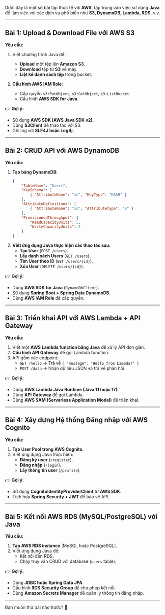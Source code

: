 Dưới đây là một số bài tập thực tế với **AWS**, tập trung vào việc sử dụng **Java** để làm việc với các dịch vụ phổ biến như **S3, DynamoDB, Lambda, RDS**, v.v.  

---

## **Bài 1: Upload & Download File với AWS S3**  
**Yêu cầu:**  
1. Viết chương trình Java để:  
   - **Upload** một tệp lên **Amazon S3**.  
   - **Download** tệp từ **S3** về máy.  
   - **Liệt kê danh sách tệp** trong bucket.  

2. **Cấu hình AWS IAM Role**:  
   - Cấp quyền `s3:PutObject`, `s3:GetObject`, `s3:ListBucket`.  
   - Cấu hình **AWS SDK for Java**.  

👉 **Gợi ý:**  
- Sử dụng **AWS SDK (AWS Java SDK v2)**.  
- Dùng **S3Client** để thao tác với S3.  
- Ghi log với **SLF4J hoặc Log4j**.  

---

## **Bài 2: CRUD API với AWS DynamoDB**  
**Yêu cầu:**  
1. **Tạo bảng DynamoDB**:  
   ```json
   {
       "TableName": "Users",
       "KeySchema": [
           { "AttributeName": "id", "KeyType": "HASH" }
       ],
       "AttributeDefinitions": [
           { "AttributeName": "id", "AttributeType": "S" }
       ],
       "ProvisionedThroughput": {
           "ReadCapacityUnits": 5,
           "WriteCapacityUnits": 5
       }
   }
   ```
2. **Viết ứng dụng Java thực hiện các thao tác sau:**  
   - **Tạo User** (`POST /users`).  
   - **Lấy danh sách Users** (`GET /users`).  
   - **Tìm User theo ID** (`GET /users/{id}`).  
   - **Xóa User** (`DELETE /users/{id}`).  

👉 **Gợi ý:**  
- Dùng **AWS SDK for Java** (`DynamoDbClient`).  
- Sử dụng **Spring Boot + Spring Data DynamoDB**.  
- Dùng **AWS IAM Role** để cấp quyền.  

---

## **Bài 3: Triển khai API với AWS Lambda + API Gateway**  
**Yêu cầu:**  
1. Viết một **AWS Lambda function bằng Java** để xử lý API đơn giản.  
2. **Cấu hình API Gateway** để gọi Lambda function.  
3. API gồm các endpoint:  
   - `GET /hello` → Trả về `{ "message": "Hello from Lambda!" }`  
   - `POST /data` → Nhận dữ liệu JSON và trả về phản hồi.  

👉 **Gợi ý:**  
- Dùng **AWS Lambda Java Runtime (Java 11 hoặc 17)**.  
- Dùng **API Gateway** để gọi Lambda.  
- Dùng **AWS SAM (Serverless Application Model)** để triển khai.  

---

## **Bài 4: Xây dựng Hệ thống Đăng nhập với AWS Cognito**  
**Yêu cầu:**  
1. **Tạo User Pool trong AWS Cognito**.  
2. Viết ứng dụng Java thực hiện:  
   - **Đăng ký user** (`/register`).  
   - **Đăng nhập** (`/login`).  
   - **Lấy thông tin user** (`/profile`).  

👉 **Gợi ý:**  
- Sử dụng **CognitoIdentityProviderClient** từ **AWS SDK**.  
- Tích hợp **Spring Security + JWT** để bảo vệ API.  

---

## **Bài 5: Kết nối AWS RDS (MySQL/PostgreSQL) với Java**  
**Yêu cầu:**  
1. **Tạo AWS RDS instance** (MySQL hoặc PostgreSQL).  
2. Viết ứng dụng Java để:  
   - Kết nối đến RDS.  
   - Chạy truy vấn CRUD với database (`users` table).  

👉 **Gợi ý:**  
- Dùng **JDBC hoặc Spring Data JPA**.  
- Cấu hình **RDS Security Group** để cho phép kết nối.  
- Dùng **Amazon Secrets Manager** để quản lý thông tin đăng nhập.  

---

Bạn muốn thử bài nào trước? 🚀